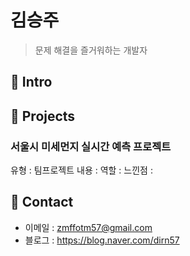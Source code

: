 # 김승주
> 문제 해결을 즐거워하는 개발자

## :pushpin: Intro

## :pushpin: Projects
### 서울시 미세먼지 실시간 예측 프로젝트
유형 : 팀프로젝트
내용 : 
역할 :
느낀점 : 
## :pushpin: Contact
- 이메일 : zmffotm57@gmail.com
- 블로그 : https://blog.naver.com/dirn57 

